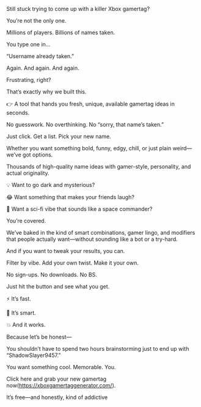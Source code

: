 Still stuck trying to come up with a killer Xbox gamertag?

You’re not the only one.

Millions of players. Billions of names taken.

You type one in…

“Username already taken.”

Again. And again. And again.

Frustrating, right?

That’s exactly why we built this.

👉 A tool that hands you fresh, unique, available gamertag ideas in seconds.

No guesswork. No overthinking. No “sorry, that name’s taken.”

Just click. Get a list. Pick your new name.

Whether you want something bold, funny, edgy, chill, or just plain weird—we’ve got options.

Thousands of high-quality name ideas with gamer-style, personality, and actual originality.

💡 Want to go dark and mysterious?

😂 Want something that makes your friends laugh?

🚀 Want a sci-fi vibe that sounds like a space commander?

You’re covered.

We’ve baked in the kind of smart combinations, gamer lingo, and modifiers that people actually want—without sounding like a bot or a try-hard.

And if you want to tweak your results, you can.

Filter by vibe. Add your own twist. Make it your own.

No sign-ups. No downloads. No BS.

Just hit the button and see what you get.

⚡ It’s fast.

🧠 It’s smart.

💥 And it works.

Because let’s be honest—

You shouldn’t have to spend two hours brainstorming just to end up with “ShadowSlayer9457.”

You want something cool. Memorable. You.

Click here and grab your new gamertag now(https://xboxgamertaggenerator.com/).

It’s free—and honestly, kind of addictive
